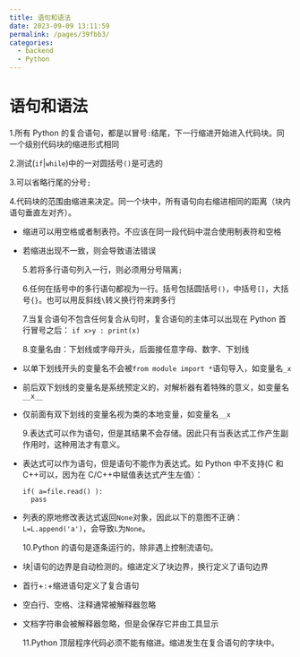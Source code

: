 ```yaml
---
title: 语句和语法
date: 2023-09-09 13:11:59
permalink: /pages/39fbb3/
categories:
  - backend
  - Python
---
```

# 语句和语法

1.所有 Python 的复合语句，都是以冒号`:`结尾，下一行缩进开始进入代码块。同一个级别代码块的缩进形式相同

2.测试(`if`|`while`)中的一对圆括号`()`是可选的

3.可以省略行尾的分号`;`

4.代码块的范围由缩进来决定。同一个块中，所有语句向右缩进相同的距离（块内语句垂直左对齐）。

- 缩进可以用空格或者制表符。不应该在同一段代码中混合使用制表符和空格
- 若缩进出现不一致，则会导致语法错误

  5.若将多行语句列入一行，则必须用分号隔离`;`

  6.任何在括号中的多行语句都视为一行。括号包括圆括号`()`，中括号`[]`，大括号`{}`。也可以用反斜线`\`转义换行符来跨多行

  7.当复合语句不包含任何复合从句时，复合语句的主体可以出现在 Python 首行冒号之后：
  `if x>y : print(x)`

  8.变量名由：下划线或字母开头，后面接任意字母、数字、下划线

- 以单下划线开头的变量名不会被`from module import *`语句导入，如变量名`_x`
- 前后双下划线的变量名是系统预定义的，对解析器有着特殊的意义，如变量名`__x__`
- 仅前面有双下划线的变量名视为类的本地变量，如变量名`__x`

  9.表达式可以作为语句，但是其结果不会存储。因此只有当表达式工作产生副作用时，这种用法才有意义。

- 表达式可以作为语句，但是语句不能作为表达式。如 Python 中不支持(C 和 C++可以，因为在 C/C++中赋值表达式产生左值）：

  ```
  if( a=file.read() ):
  	pass
  ```

- 列表的原地修改表达式返回`None`对象，因此以下的意图不正确：`L=L.append('a')`，会导致`L`为`None`。

  10.Python 的语句是逐条运行的，除非遇上控制流语句。

- 块|语句的边界是自动检测的。缩进定义了块边界，换行定义了语句边界
- 首行+`:`+缩进语句定义了复合语句
- 空白行、空格、注释通常被解释器忽略
- 文档字符串会被解释器忽略，但是会保存它并由工具显示

  11.Python 顶层程序代码必须不能有缩进。缩进发生在复合语句的字块中。
